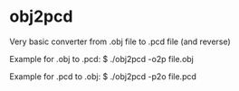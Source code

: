 obj2pcd
=======

Very basic converter from .obj file to .pcd file (and reverse)

Example for .obj to .pcd:
$ ./obj2pcd -o2p file.obj


Example for .pcd to .obj:
$ ./obj2pcd -p2o file.pcd
